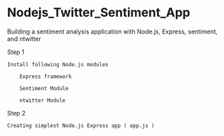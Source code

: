 Nodejs_Twitter_Sentiment_App
============================

Building a sentiment analysis application with Node.js, Express, sentiment, and ntwitter

Step 1

	Install following Node.js modules
	
		Express framework
		
		Sentiment Module
		
		ntwitter Module
		
Step 2

	Creating simplest Node.js Express app ( app.js )
	
	
